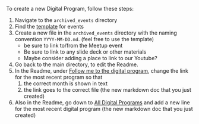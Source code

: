 
To create a new Digital Program, follow these steps:

1. Navigate to the `archived_events` directory
2. Find the [template](https://github.com/codeformilwaukee/hack-night-digital-programs/blob/master/archived_events/template.md) for events
3. Create a new file in the `archived_events` directory with the naming convention `YYYY-MM-DD.md`. (feel free to use the template)
   - be sure to link to/from the Meetup event
   - Be sure to link to any slide deck or other materials
   - Maybe consider adding a place to link to our Youtube?
4. Go back to the main directory, to edit the Readme.
5. In the Readme, under [Follow me to the digital program](https://github.com/codeformilwaukee/hack-night-digital-programs#follow-me-to-the-digital-program), change the link for the most recent program so that 
   1. the correct month is shown in text
   2. the link goes to the correct file (the new markdown doc that you just created)
6. Also in the Readme, go down to [All Digital Programs](https://github.com/codeformilwaukee/hack-night-digital-programs#all-digital-programs) and add a new line for the most recent digital program (the new markdown doc that you just created)
